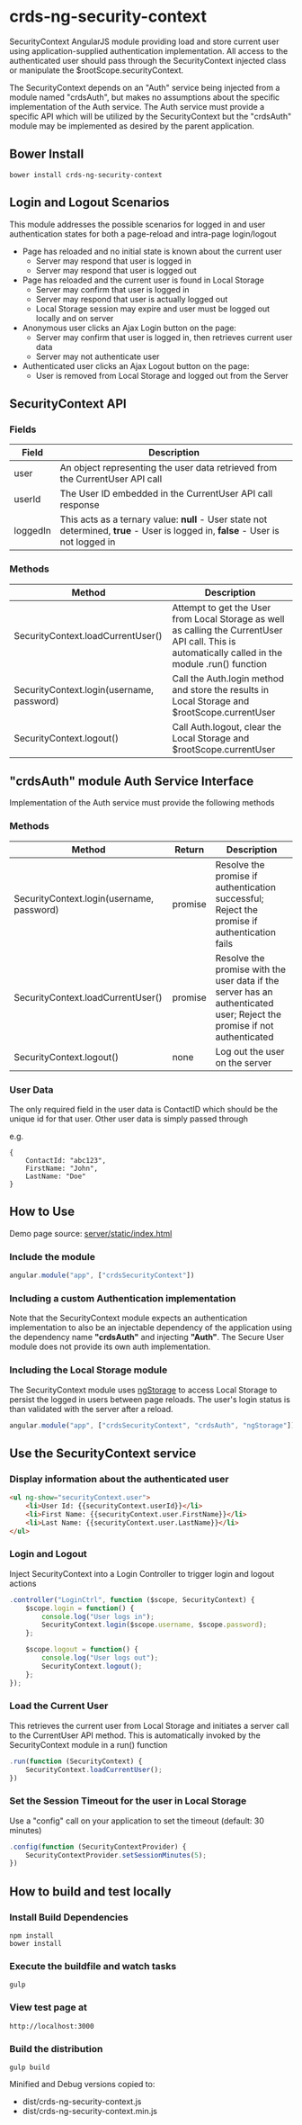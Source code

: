 crds-ng-security-context
===================

SecurityContext AngularJS module providing load and store current user using application-supplied authentication implementation.
All access to the authenticated user should pass through the SecurityContext injected class or manipulate the $rootScope.securityContext.  

The SecurityContext depends on an "Auth" service being injected from a module named "crdsAuth", but makes no assumptions about the specific implementation
 of the Auth service.  The Auth service must provide a specific API which will be utilized by the SecurityContext but the 
 "crdsAuth" module may be implemented as desired by the parent application.

## Bower Install

    bower install crds-ng-security-context

## Login and Logout Scenarios
This module addresses the possible scenarios for logged in and user authentication states for both a page-reload and intra-page login/logout

* Page has reloaded and no initial state is known about the current user
    * Server may respond that user is logged in
    * Server may respond that user is logged out
* Page has reloaded and the current user is found in Local Storage
    * Server may confirm that user is logged in
    * Server may respond that user is actually logged out
    * Local Storage session may expire and user must be logged out locally and on server
* Anonymous user clicks an Ajax Login button on the page:
    * Server may confirm that user is logged in, then retrieves current user data
    * Server may not authenticate user
* Authenticated user clicks an Ajax Logout button on the page:
    * User is removed from Local Storage and logged out from the Server

## SecurityContext API
### Fields

| Field    | Description |
|----------|-------------|
| user     | An object representing the user data retrieved from the CurrentUser API call  |
| userId   | The User ID embedded in the CurrentUser API call response  |
| loggedIn | This acts as a ternary value: **null** - User state not determined, **true** - User is logged in, **false** - User is not logged in   |

### Methods
| Method | Description |
|--------|-------------|
| SecurityContext.loadCurrentUser() | Attempt to get the User from Local Storage as well as calling the CurrentUser API call.  This is automatically called in the module .run() function |
| SecurityContext.login(username, password) | Call the Auth.login method and store the results in Local Storage and $rootScope.currentUser |
| SecurityContext.logout() | Call Auth.logout, clear the Local Storage and $rootScope.currentUser |

## "crdsAuth" module Auth Service Interface
Implementation of the Auth service must provide the following methods 

### Methods
| Method | Return | Description |
|--------|--------|-------------|
| SecurityContext.login(username, password) | promise | Resolve the promise if authentication successful; Reject the promise if authentication fails |
| SecurityContext.loadCurrentUser() | promise | Resolve the promise with the user data if the server has an authenticated user; Reject the promise if not authenticated |
| SecurityContext.logout() | none | Log out the user on the server |

### User Data
The only required field in the user data is ContactID which should be the unique id for that user.  Other user data is simply passed through

e.g.

    {
        ContactId: "abc123",
        FirstName: "John",
        LastName: "Doe"
    }

## How to Use
Demo page source: [server/static/index.html](https://github.com/crdschurch/crds-ng-security-context/blob/master/server/static/index.html)

### Include the module

```javascript
angular.module("app", ["crdsSecurityContext"])
```

### Including a custom Authentication implementation
Note that the SecurityContext module expects an authentication implementation to also be an injectable dependency of the application
using the dependency name **"crdsAuth"** and injecting **"Auth"**.  The Secure User module does not provide its own auth implementation.

### Including the Local Storage module
The SecurityContext module uses [ngStorage](https://github.com/gsklee/ngStorage) to access Local Storage to persist the
logged in users between page reloads.  The user's login status is than validated with the server after a reload.

```javascript
angular.module("app", ["crdsSecurityContext", "crdsAuth", "ngStorage"])
```

## Use the SecurityContext service

### Display information about the authenticated user
```html
<ul ng-show="securityContext.user">
    <li>User Id: {{securityContext.userId}}</li>
    <li>First Name: {{securityContext.user.FirstName}}</li>
    <li>Last Name: {{securityContext.user.LastName}}</li>
</ul>
```

### Login and Logout ###
Inject SecurityContext into a Login Controller to trigger login and logout actions

```javascript
.controller("LoginCtrl", function ($scope, SecurityContext) {
    $scope.login = function() {
        console.log("User logs in");
        SecurityContext.login($scope.username, $scope.password);
    };

    $scope.logout = function() {
        console.log("User logs out");
        SecurityContext.logout();
    };
});
```

### Load the Current User ###
This retrieves the current user from Local Storage and initiates a server call to the CurrentUser API method.
This is automatically invoked by the SecurityContext module in a run() function

```javascript
.run(function (SecurityContext) {
    SecurityContext.loadCurrentUser();
})
```

### Set the Session Timeout for the user in Local Storage
Use a "config" call on your application to set the timeout (default: 30 minutes)

```javascript
.config(function (SecurityContextProvider) {
    SecurityContextProvider.setSessionMinutes(5);
})
```

## How to build and test locally
### Install Build Dependencies
    npm install
    bower install

### Execute the buildfile and watch tasks
    gulp

### View test page at
    http://localhost:3000

### Build the distribution
    gulp build

Minified and Debug versions copied to:

* dist/crds-ng-security-context.js
* dist/crds-ng-security-context.min.js
